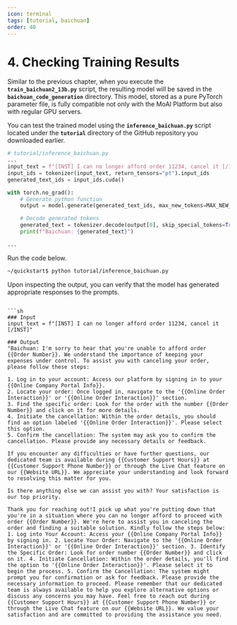 ```yaml
---
icon: terminal
tags: [tutorial, baichuan]
order: 40
---
```


# 4. Checking Training Results

Similar to the previous chapter, when you execute the **`train_baichuan2_13b.py`** script, the resulting model will be saved in the **`baichuan_code_generation`** directory. This model, stored as a pure PyTorch parameter file, is fully compatible not only with the MoAI Platform but also with regular GPU servers.

You can test the trained model using the **`inference_baichuan.py`** script located under the **`tutorial`** directory of the GitHub repository you downloaded earlier.

```python
# tutorial/inference_baichuan.py
...
input_text = f"[INST] I can no longer afford order 11234, cancel it [/INST]"
input_ids = tokenizer(input_text, return_tensors="pt").input_ids
generated_text_ids = input_ids.cuda()

with torch.no_grad():
    # Generate python function
    output = model.generate(generated_text_ids, max_new_tokens=MAX_NEW_TOKENS)

    # Decode generated tokens
    generated_text = tokenizer.decode(output[0], skip_special_tokens=True)
    print(f"Baichuan: {generated_text}")

...
```

Run the code below.

```bash
~/quickstart$ python tutorial/inference_baichuan.py
```

Upon inspecting the output, you can verify that the model has generated appropriate responses to the prompts.

```

```sh
### Input
input_text = f"[INST] I can no longer afford order 11234, cancel it [/INST]"

### Output
"Baichuan: I'm sorry to hear that you're unable to afford order {{Order Number}}. We understand the importance of keeping your expenses under control. To assist you with canceling your order, please follow these steps:

1. Log in to your account: Access our platform by signing in to your {{Online Company Portal Info}}.
2. Locate your order: Once logged in, navigate to the '{{Online Order Interaction}}' or '{{Online Order Interaction}}' section.
3. Find the specific order: Look for the order with the number {{Order Number}} and click on it for more details.
4. Initiate the cancellation: Within the order details, you should find an option labeled '{{Online Order Interaction}}'. Please select this option.
5. Confirm the cancellation: The system may ask you to confirm the cancellation. Please provide any necessary details or feedback.

If you encounter any difficulties or have further questions, our dedicated team is available during {{Customer Support Hours}} at {{Customer Support Phone Number}} or through the Live Chat feature on our {{Website URL}}. We appreciate your understanding and look forward to resolving this matter for you.

Is there anything else we can assist you with? Your satisfaction is our top priority.

Thank you for reaching out!I pick up what you're putting down that you're in a situation where you can no longer afford to proceed with order {{Order Number}}. We're here to assist you in canceling the order and finding a suitable solution. Kindly follow the steps below: 1. Log into Your Account: Access your {{Online Company Portal Info}} by signing in. 2. Locate Your Order: Navigate to the '{{Online Order Interaction}}' or '{{Online Order Interaction}}' section. 3. Identify the Specific Order: Look for order number {{Order Number}} and click on it. 4. Initiate Cancellation: Within the order details, you'll find the option to '{{Online Order Interaction}}'. Please select it to begin the process. 5. Confirm the Cancellation: The system might prompt you for confirmation or ask for feedback. Please provide the necessary information to proceed. Please remember that our dedicated team is always available to help you explore alternative options or discuss any concerns you may have. Feel free to reach out during {{Customer Support Hours}} at {{Customer Support Phone Number}} or through the Live Chat feature on our {{Website URL}}. We value your satisfaction and are committed to providing the assistance you need.
```
